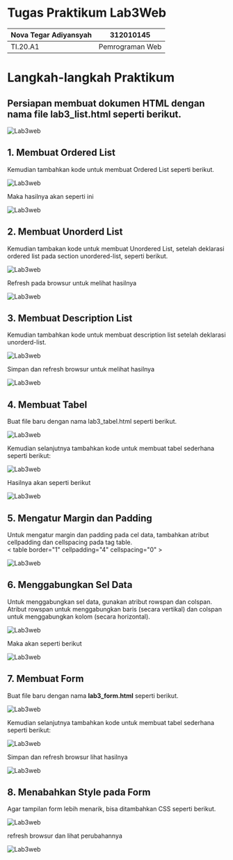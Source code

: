 # Tugas Praktikum Lab3Web

| Nova Tegar Adiyansyah | 312010145 |
| --------------- | ----------------|
| TI.20.A1  | Pemrograman Web       |

# Langkah-langkah Praktikum<br>

## Persiapan membuat dokumen HTML dengan nama <b>file lab3_list.html</b> seperti berikut.<br>

![Lab3web](gambar/no1.png)<br>

## 1. Membuat Ordered List<br>

Kemudian tambahkan kode untuk membuat Ordered List seperti berikut.<br>

![Lab3web](gambar/ordere1.png)<br>

Maka hasilnya akan seperti ini<br>

![Lab3web](gambar/ordere2.png)<br>


## 2. Membuat Unorderd List<br>
Kemudian tambakan kode untuk membuat Unordered List, setelah deklarasi ordered list pada
section unordered-list, seperti berikut.

![Lab3web](gambar/unorder1.png)<br>

Refresh pada browsur untuk melihat hasilnya<br>

![Lab3web](gambar/unorderd2.png)<br>

## 3. Membuat Description List<br>
Kemudian tambahkan kode untuk membuat description list setelah deklarasi unorderd-list.

![Lab3web](gambar/des1.png)<br>

Simpan dan refresh browsur untuk melihat hasilnya<br>

![Lab3web](gambar/des2.png)<br>

## 4. Membuat Tabel<br>
Buat file baru dengan nama lab3_tabel.html seperti berikut.

![Lab3web](gambar/no2.png)<br>

Kemudian selanjutnya tambahkan kode untuk membuat tabel sederhana seperti berikut:

![Lab3web](gambar/tabel1.png)<br>

Hasilnya akan seperti berikut<br>

![Lab3web](gambar/tabel2.png)<br>

## 5. Mengatur Margin dan Padding <br>
Untuk mengatur margin dan padding pada cel data, tambahkan atribut cellpadding dan
cellspacing pada tag table.<br>
< table border="1" cellpadding="4" cellspacing="0" >

![Lab3web](gambar/tabel2.png)<br>

## 6. Menggabungkan Sel Data<br>
Untuk menggabungkan sel data, gunakan atribut rowspan dan colspan. Atribut rowspan untuk
menggabungkan baris (secara vertikal) dan colspan untuk menggabungkan kolom (secara
horizontal).

![Lab3web](gambar/seldata1.png)<br>

Maka akan seperti berikut<br>

![Lab3web](gambar/seldata2.png)<br>

## 7. Membuat Form<br>
Buat file baru dengan nama <b>lab3_form.html</b> seperti berikut.<br>

![Lab3web](gambar/no3.png)<br>

Kemudian selanjutnya tambahkan kode untuk membuat tabel sederhana seperti berikut:<br>

![Lab3web](gambar/from1.png)<br>

Simpan dan refresh browsur lihat hasilnya<br>

![Lab3web](gambar/from2.png)<br>

## 8. Menabahkan Style pada Form<br>
Agar tampilan form lebih menarik, bisa ditambahkan CSS seperti berikut.

![Lab3web](gambar/style.png)<br>

refresh browsur dan lihat perubahannya <br>

![Lab3web](gambar/from3.png)

</hr>
<br>
<br>

